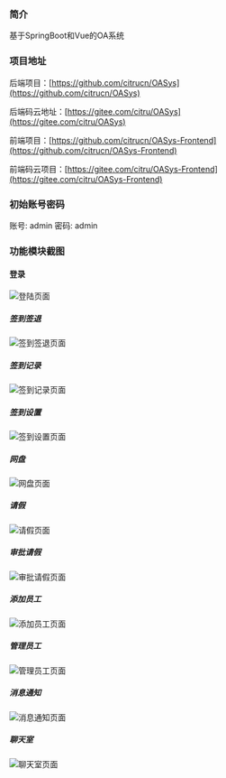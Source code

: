 ### 简介
基于SpringBoot和Vue的OA系统

### 项目地址
后端项目：[https://github.com/citrucn/OASys](https://github.com/citrucn/OASys)  

后端码云地址：[https://gitee.com/citru/OASys](https://gitee.com/citru/OASys)  

前端项目：[https://github.com/citrucn/OASys-Frontend](https://github.com/citrucn/OASys-Frontend)

前端码云项目：[https://gitee.com/citru/OASys-Frontend](https://gitee.com/citru/OASys-Frontend)

### 初始账号密码
账号: admin 密码: admin

### 功能模块截图
#### 登录
![登陆页面](http://cdn.citru.cn/oasys-login.png)
##### 签到签退
![签到签退页面](http://cdn.citru.cn/oasys-signin-signout.png)
##### 签到记录
![签到记录页面](http://cdn.citru.cn/oasys-sign-record.png)
##### 签到设置
![签到设置页面](http://cdn.citru.cn/oasys-sign-setting.png)
##### 网盘
![网盘页面](http://cdn.citru.cn/oasys-netdisk.png)
##### 请假
![请假页面](http://cdn.citru.cn/oasys-ask-leave.png)
##### 审批请假
![审批请假页面](http://cdn.citru.cn/oasys-check-leave.png)
##### 添加员工
![添加员工页面](http://cdn.citru.cn/oasys-user-new.png)
##### 管理员工
![管理员工页面](http://cdn.citru.cn/oasys-user-list.png)
##### 消息通知
![消息通知页面](http://cdn.citru.cn/oasys-notice.png)
##### 聊天室
![聊天室页面](http://cdn.citru.cn/oasys-chatroom.png)